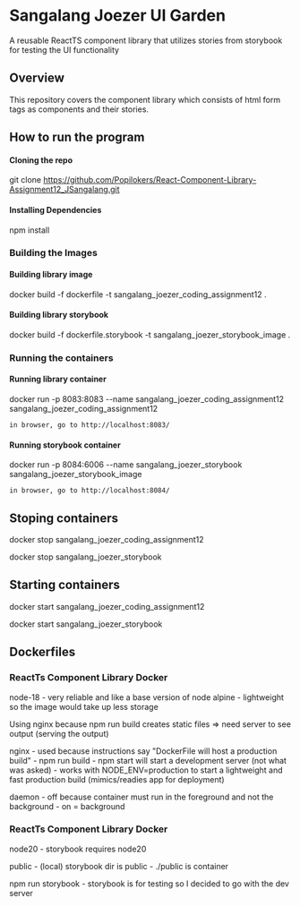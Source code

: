 # Sangalang Joezer UI Garden

A reusable ReactTS component library that utilizes stories from storybook for testing the UI functionality

## Overview

This repository covers the component library which consists of html form tags as components and their stories.

## How to run the program

#### Cloning the repo

git clone https://github.com/Popilokers/React-Component-Library-Assignment12_JSangalang.git

#### Installing Dependencies

npm install

### Building the Images

#### Building library image

docker build -f dockerfile -t sangalang_joezer_coding_assignment12 .

#### Building library storybook

docker build -f dockerfile.storybook -t sangalang_joezer_storybook_image .

### Running the containers

#### Running library container

docker run -p 8083:8083 --name sangalang_joezer_coding_assignment12 sangalang_joezer_coding_assignment12

    in browser, go to http://localhost:8083/

#### Running storybook container

docker run -p 8084:6006 --name sangalang_joezer_storybook sangalang_joezer_storybook_image

    in browser, go to http://localhost:8084/

## Stoping containers

docker stop sangalang_joezer_coding_assignment12

docker stop sangalang_joezer_storybook

## Starting containers

docker start sangalang_joezer_coding_assignment12

docker start sangalang_joezer_storybook

## Dockerfiles

### ReactTs Component Library Docker

node-18 - very reliable and like a base version of node
alpine - lightweight so the image would take up less storage

Using nginx because npm run build creates static files => need server to see output (serving the output)

nginx - used because instructions say "DockerFile will host a production build" - npm run build - npm start will start a development server (not what was asked) - works with NODE_ENV=production to start a lightweight and fast production build (mimics/readies app for deployment)

daemon - off because container must run in the foreground and not the background - on = background

### ReactTs Component Library Docker

node20 - storybook requires node20

public - (local) storybook dir is public - ./public is container

npm run storybook - storybook is for testing so I decided to go with the dev server
